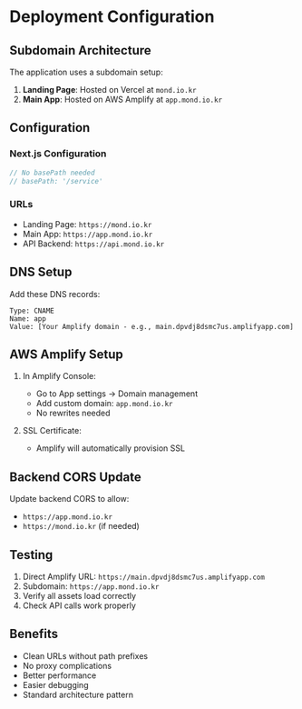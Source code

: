 # Deployment Configuration

## Subdomain Architecture

The application uses a subdomain setup:
1. **Landing Page**: Hosted on Vercel at `mond.io.kr`
2. **Main App**: Hosted on AWS Amplify at `app.mond.io.kr`

## Configuration

### Next.js Configuration
```javascript
// No basePath needed
// basePath: '/service'
```

### URLs
- Landing Page: `https://mond.io.kr`
- Main App: `https://app.mond.io.kr`
- API Backend: `https://api.mond.io.kr`

## DNS Setup

Add these DNS records:
```
Type: CNAME
Name: app
Value: [Your Amplify domain - e.g., main.dpvdj8dsmc7us.amplifyapp.com]
```

## AWS Amplify Setup

1. In Amplify Console:
   - Go to App settings → Domain management
   - Add custom domain: `app.mond.io.kr`
   - No rewrites needed

2. SSL Certificate:
   - Amplify will automatically provision SSL

## Backend CORS Update

Update backend CORS to allow:
- `https://app.mond.io.kr`
- `https://mond.io.kr` (if needed)

## Testing
1. Direct Amplify URL: `https://main.dpvdj8dsmc7us.amplifyapp.com`
2. Subdomain: `https://app.mond.io.kr`
3. Verify all assets load correctly
4. Check API calls work properly

## Benefits
- Clean URLs without path prefixes
- No proxy complications  
- Better performance
- Easier debugging
- Standard architecture pattern